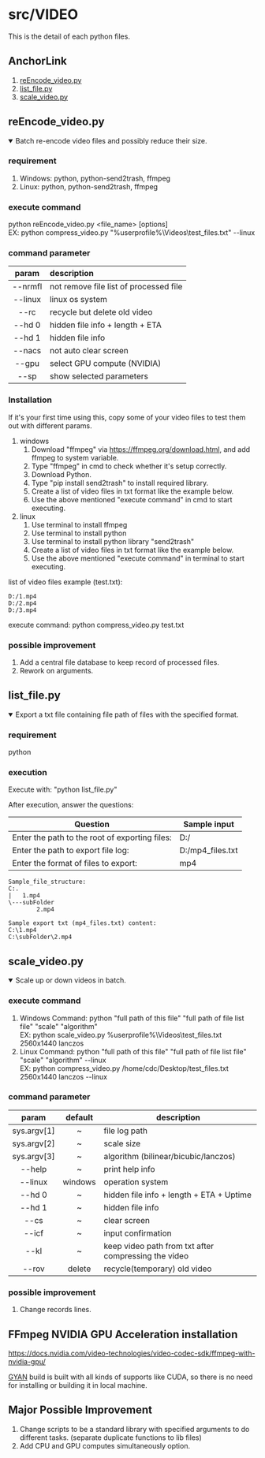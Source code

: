 # src/VIDEO

This is the detail of each python files.

## AnchorLink

1. [reEncode_video.py](#1)
2. [list_file.py](#2)
3. [scale_video.py](#3)

## <a name="1"></a>reEncode_video.py

<details open>
<summary>Batch re-encode video files and possibly reduce their size.</summary>

### requirement

1. Windows: python, python-send2trash, ffmpeg
2. Linux: python, python-send2trash, ffmpeg

### execute command

python reEncode_video.py <file_name> [options]<br>
EX: python compress_video.py "%userprofile%\Videos\test_files.txt" --linux

### command parameter

|  param  | description                            |
| :-----: | :------------------------------------- |
| --nrmfl | not remove file list of processed file |
| --linux | linux os system                        |
|  --rc   | recycle but delete old video           |
| --hd 0  | hidden file info + length + ETA        |
| --hd 1  | hidden file info                       |
| --nacs  | not auto clear screen                  |
|  --gpu  | select GPU compute (NVIDIA)            |
|  --sp   | show selected parameters               |

### Installation

If it's your first time using this, copy some of your video files to test them out with different params.

1. windows
    1. Download "ffmpeg" via <https://ffmpeg.org/download.html>, and add ffmpeg to system variable.
    2. Type "ffmpeg" in cmd to check whether it's setup correctly.
    3. Download Python.
    4. Type "pip install send2trash" to install required library.
    5. Create a list of video files in txt format like the example below.
    6. Use the above mentioned "execute command" in cmd to start executing.
2. linux
    1. Use terminal to install ffmpeg
    2. Use terminal to install python
    3. Use terminal to install python library "send2trash"
    4. Create a list of video files in txt format like the example below.
    5. Use the above mentioned "execute command" in terminal to start executing.

list of video files example (test.txt):

```
D:/1.mp4
D:/2.mp4
D:/3.mp4
```

execute command: python compress_video.py test.txt

### possible improvement

1. Add a central file database to keep record of processed files.
2. Rework on arguments.

</details>

## <a name="2"></a>list_file.py

<details open>
<summary>Export a txt file containing file path of files with the specified format.</summary>

### requirement

python

### execution

Execute with: "python list_file.py"

After execution, answer the questions:

| Question                                       | Sample input     |
| ---------------------------------------------- | ---------------- |
| Enter the path to the root of exporting files: | D:/              |
| Enter the path to export file log:             | D:/mp4_files.txt |
| Enter the format of files to export:           | mp4              |

```
Sample_file_structure:
C:.
|   1.mp4
\---subFolder
        2.mp4

Sample export txt (mp4_files.txt) content:
C:\1.mp4
C:\subFolder\2.mp4
```

</details>

## <a name="3"></a>scale_video.py

<details open>
<summary>Scale up or down videos in batch.</summary>

### execute command

1. Windows Command: python "full path of this file" "full path of file list file" "scale" "algorithm"<br>
EX: python scale_video.py %userprofile%\Videos\test_files.txt 2560x1440 lanczos
1. Linux Command: python "full path of this file" "full path of file list file" "scale" "algorithm" --linux<br>
EX: python compress_video.py /home/cdc/Desktop/test_files.txt 2560x1440 lanczos --linux

### command parameter

|    param    | default | description                                            |
| :---------: | :-----: | ------------------------------------------------------ |
| sys.argv[1] |    ~    | file log path                                          |
| sys.argv[2] |    ~    | scale size                                             |
| sys.argv[3] |    ~    | algorithm (bilinear/bicubic/lanczos)                   |
|   --help    |    ~    | print help info                                        |
|   --linux   | windows | operation system                                       |
|   --hd 0    |    ~    | hidden file info + length + ETA + Uptime               |
|   --hd 1    |    ~    | hidden file info                                       |
|    --cs     |    ~    | clear screen                                           |
|    --icf    |    ~    | input confirmation                                     |
|    --kl     |    ~    | keep video path from txt after compressing the video |
|    --rov    | delete  | recycle(temporary) old video                           |


### possible improvement

1. Change records lines.

</details>

## FFmpeg NVIDIA GPU Acceleration installation

<https://docs.nvidia.com/video-technologies/video-codec-sdk/ffmpeg-with-nvidia-gpu/>

[GYAN](https://www.gyan.dev/ffmpeg/builds/) build is built with all kinds of supports like CUDA, so there is no need for installing or building it in local machine.

## Major Possible Improvement

1. Change scripts to be a standard library with specified arguments to do different tasks. (separate duplicate functions to lib files)
2. Add CPU and GPU computes simultaneously option.
